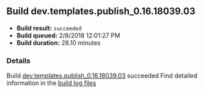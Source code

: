 ## Build dev.templates.publish_0.16.18039.03
- **Build result:** `succeeded`
- **Build queued:** 2/8/2018 12:01:27 PM
- **Build duration:** 28.10 minutes
### Details
Build [dev.templates.publish_0.16.18039.03](https://winappstudio.visualstudio.com/web/build.aspx?pcguid=a4ef43be-68ce-4195-a619-079b4d9834c2&builduri=vstfs%3a%2f%2f%2fBuild%2fBuild%2f24918) succeeded
Find detailed information in the [build log files](https://uwpctdiags.blob.core.windows.net/buildlogs/dev.templates.publish_0.16.18039.03_logs.zip)
